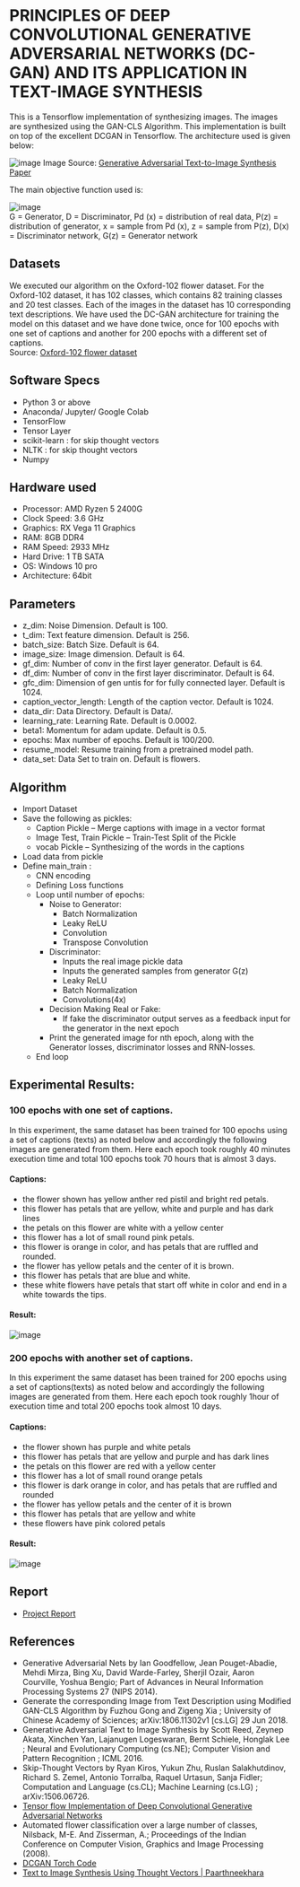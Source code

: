 # PRINCIPLES OF DEEP CONVOLUTIONAL GENERATIVE ADVERSARIAL NETWORKS (DC-GAN) AND ITS APPLICATION IN TEXT-IMAGE SYNTHESIS

This is a Tensorflow implementation of synthesizing images. The images are synthesized using the GAN-CLS Algorithm. This implementation is built on top of the excellent DCGAN in Tensorflow.
The architecture used is given below:

![image](https://github.com/Sayak007/Text-to-Image-Synthesis-using-DCGAN/blob/main/Images/img2.jpg)
Image Source: [Generative Adversarial Text-to-Image Synthesis Paper](https://arxiv.org/abs/1605.05396)

The main objective function used is:

![image](https://github.com/Sayak007/Text-to-Image-Synthesis-using-DCGAN/blob/main/Images/img1.jpg)<br /> 
G = Generator, D = Discriminator, Pd (x) = distribution of real data, P(z) = distribution of generator, 
x = sample from Pd (x), z = sample from P(z), D(x) = Discriminator network, G(z) = Generator network

## Datasets
We executed our algorithm on the Oxford-102 flower dataset. For the Oxford-102 dataset, it has 102 classes, which contains 82 training classes and 20 test classes. Each of the images in the dataset has 10 corresponding text descriptions. We have used the DC-GAN architecture for training the model on this dataset and we have done twice, once for 100 epochs with one set of captions and another for 200 epochs with a different set of captions. 
<br/>Source: [Oxford-102 flower dataset](https://www.robots.ox.ac.uk/~vgg/data/flowers/102/)

## Software Specs
* Python 3 or above
* Anaconda/ Jupyter/ Google Colab
* TensorFlow 
* Tensor Layer
* scikit-learn : for skip thought vectors
* NLTK : for skip thought vectors
* Numpy 

## Hardware used
* Processor: AMD Ryzen 5 2400G
* Clock Speed: 3.6 GHz
* Graphics: RX Vega 11 Graphics
* RAM: 8GB DDR4
* RAM Speed: 2933 MHz
* Hard Drive: 1 TB SATA
* OS: Windows 10 pro
* Architecture: 64bit

## Parameters
* z_dim: Noise Dimension. Default is 100.
* t_dim: Text feature dimension. Default is 256.
* batch_size: Batch Size. Default is 64.
* image_size: Image dimension. Default is 64.
* gf_dim: Number of conv in the first layer generator. Default is 64.
* df_dim: Number of conv in the first layer discriminator. Default is 64.
* gfc_dim: Dimension of gen untis for for fully connected layer. Default is 1024.
* caption_vector_length: Length of the caption vector. Default is 1024.
* data_dir: Data Directory. Default is Data/.
* learning_rate: Learning Rate. Default is 0.0002.
* beta1: Momentum for adam update. Default is 0.5.
* epochs: Max number of epochs. Default is 100/200.
* resume_model: Resume training from a pretrained model path.
* data_set: Data Set to train on. Default is flowers.

## Algorithm
* Import Dataset
* Save the following  as pickles:
  * Caption Pickle – Merge captions with image in a vector format
  * Image Test, Train Pickle – Train-Test Split of the Pickle
  * vocab Pickle – Synthesizing of the words in the captions
* Load data from pickle
* Define main_train :
  * CNN encoding
  * Defining Loss functions
  * Loop until number of epochs:
    * Noise to Generator:
      * Batch Normalization
      * Leaky ReLU
      * Convolution
      * Transpose Convolution
    * Discriminator:
      * Inputs the real image pickle data
      * Inputs the generated samples from generator G(z)
      * Leaky ReLU
      * Batch Normalization
      * Convolutions(4x)
    * Decision Making Real or Fake:
      * If fake the discriminator output serves as a feedback input for the generator in the next epoch
    * Print the generated image for nth epoch, along with the Generator losses, discriminator losses and RNN-losses.
  * End loop

## Experimental Results:
### 100 epochs with one set of captions.
In this experiment, the same dataset has been trained for 100 epochs using a set of captions (texts) as noted below and accordingly the following images are generated from them. Here each epoch took roughly 40 minutes execution time and total 100 epochs took 70 hours that is almost 3 days.
#### Captions:
* the flower shown has yellow anther red pistil and bright red petals.
* this flower has petals that are yellow, white and purple and has dark lines
* the petals on this flower are white with a yellow center
* this flower has a lot of small round pink petals.
* this flower is orange in color, and has petals that are ruffled and rounded.
* the flower has yellow petals and the center of it is brown.
* this flower has petals that are blue and white.
* these white flowers have petals that start off white in color and end in a white towards the tips.
#### Result:
![image](https://github.com/Sayak007/Text-to-Image-Synthesis-using-DCGAN/blob/main/Result/train_100.png)

### 200 epochs with another set of captions.
In this experiment the same dataset has been trained for 200 epochs using a set of captions(texts) as noted below and accordingly the following images are generated from them. Here each epoch took roughly 1hour of execution time and total 200 epochs took almost 10 days.
#### Captions:
* the flower shown has purple and white petals
* this flower has petals that are yellow and purple and has dark lines
* the petals on this flower are red with a yellow center
* this flower has a lot of small round orange petals
* this flower is dark orange in color, and has petals that are ruffled and rounded
* the flower has yellow petals and the center of it is brown
* this flower has petals that are yellow and white
* these flowers have pink colored petals

#### Result:
![image](https://github.com/Sayak007/Text-to-Image-Synthesis-using-DCGAN/blob/main/Result/train_200.png)

## Report
* [Project Report](https://github.com/Sayak007/Text-to-Image-Synthesis-using-DCGAN/blob/main/Project%20Report.pdf)

## References

* Generative Adversarial Nets by Ian Goodfellow, Jean Pouget-Abadie, Mehdi Mirza, Bing Xu, David Warde-Farley, Sherjil Ozair, Aaron Courville, Yoshua Bengio; Part of Advances in Neural Information Processing Systems 27 (NIPS 2014).
* Generate the corresponding Image from Text Description using Modified GAN-CLS Algorithm by Fuzhou Gong and Zigeng Xia ; University of Chinese Academy of Sciences; arXiv:1806.11302v1 [cs.LG] 29 Jun 2018.
* Generative Adversarial Text to Image Synthesis by Scott Reed, Zeynep Akata, Xinchen Yan, Lajanugen Logeswaran, Bernt Schiele, Honglak Lee ; Neural and Evolutionary Computing (cs.NE); Computer Vision and Pattern Recognition ; ICML 2016.
* Skip-Thought Vectors by Ryan Kiros, Yukun Zhu, Ruslan Salakhutdinov, Richard S. Zemel, Antonio Torralba, Raquel Urtasun, Sanja Fidler; Computation and Language (cs.CL); Machine Learning (cs.LG) ; arXiv:1506.06726.
* [Tensor flow Implementation of Deep Convolutional Generative Adversarial Networks](https://www.tensorflow.org/tutorials/generative/dcgan)
* Automated flower classification over a large number of classes, Nilsback, M-E. And Zisserman, A.; Proceedings of the Indian Conference on Computer Vision, Graphics and Image Processing (2008).
* [DCGAN Torch Code](https://pytorch.org/tutorials/beginner/dcgan_faces_tutorial.html)
* [Text to Image Synthesis Using Thought Vectors | Paarthneekhara](https://github.com/paarthneekhara/text-to-image)
